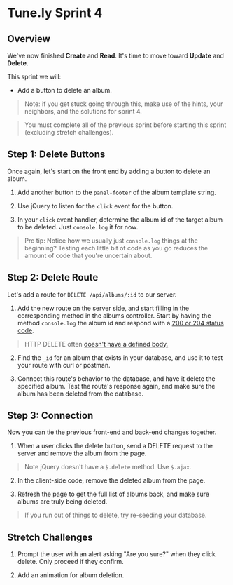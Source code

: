 # Tune.ly Sprint 4

## Overview

We've now finished **Create** and **Read**. It's time to move toward **Update** and **Delete**.  

This sprint we will:
* Add a button to delete an album.

> Note: if you get stuck going through this, make use of the hints, your neighbors, and the solutions for sprint 4.

> You must complete all of the previous sprint before starting this sprint (excluding stretch challenges).


## Step 1: Delete Buttons

Once again, let's start on the front end by adding a button to delete an album.  

1. Add another button to the `panel-footer` of the album template string.

1. Use jQuery to listen for the `click` event for the button.

1. In your `click` event handler,  determine the album id of the target album to be deleted.  Just `console.log` it for now.

> Pro tip: Notice how we usually just `console.log` things at the beginning?  Testing each little bit of code as you go reduces the amount of code that you're uncertain about.

## Step 2: Delete Route

Let's add a route for `DELETE /api/albums/:id` to our server.

1. Add the new route on the server side, and start filling in the corresponding method in the albums controller. Start by having the  method `console.log` the album id and respond with a [200 or 204 status code](http://stackoverflow.com/questions/2342579/http-status-code-for-update-and-delete).

  > HTTP DELETE often [doesn't have a defined body.](http://tools.ietf.org/html/rfc7231#section-4.3.5)

2. Find the `_id` for an album that exists in your database, and use it to test your route with curl or postman.

3. Connect this route's behavior to the database, and have it delete the specified album.  Test the route's response again, and make sure the album has been deleted from the database.


## Step 3: Connection

Now you can tie the previous front-end and back-end changes together.  

1. When a user clicks the delete button, send a DELETE request to the server and remove the album from the page.

  > Note jQuery doesn't have a `$.delete` method.  Use `$.ajax`.

2. In the client-side code, remove the deleted album from the page.

3. Refresh the page to get the full list of albums back, and make sure albums are truly being deleted.

> If you run out of things to delete, try re-seeding your database.


## Stretch Challenges

1. Prompt the user with an alert asking "Are you sure?" when they click delete. Only proceed if they confirm.  

1. Add an animation for album deletion.
